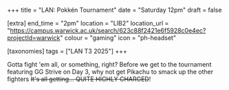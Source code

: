 +++
title = "LAN: Pokkén Tournament"
date = "Saturday 12pm"
draft = false

[extra]
end_time = "2pm"
location = "LIB2"
location_url = "https://campus.warwick.ac.uk/search/623c88f2421e6f5928c0e4ec?projectId=warwick"
colour = "gaming"
icon = "ph-headset"

[taxonomies]
tags = ["LAN T3 2025"]
+++

Gotta fight 'em all, or something, right? Before we get to the tournament featuring GG Strive on Day 3, why not get Pikachu to smack up the other fighters ~~It's all getting... QUITE HIGHLY CHARGED~~!


